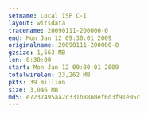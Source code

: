 ```yaml
---
setname: Local ISP C-I
layout: witsdata
tracename: 20090111-200000-0
end: Mon Jan 12 09:30:01 2009
originalname: 20090111-200000-0
gzsize: 1,563 MB
len: 0:30:00
start: Mon Jan 12 09:00:01 2009
totalwirelen: 23,262 MB
pkts: 39 million
size: 3,046 MB
md5: e7237495aa2c331b8860ef6d3f91e05c
---
```

